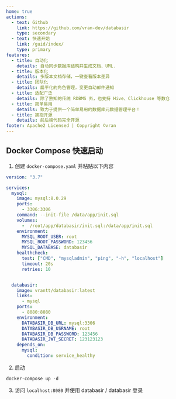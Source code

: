 ```yaml
---
home: true
actions:
  - text: Github
    link: https://github.com/vran-dev/databasir
    type: secondary
  - text: 快速开始
    link: /guid/index/
    type: primary
features:
  - title: 自动化
    details: 自动同步数据库结构并生成文档、UML.
  - title: 版本化
    details: 多版本文档存储，一键查看版本差异
  - title: 团队化
    details: 扁平化的角色管理，变更自动邮件通知
  - title: 适配广泛
    details: 除了熟知的传统 RDBMS 外，也支持 Hive、Clickhouse 等数仓
  - title: 简单易用
    details: 致力于提供一个简单易用的数据库元数据管理平台！
  - title: 拥抱开源
    details: 前后端代码完全开源
footer: Apache2 Licensed | Copyright ©vran
---
```




## Docker Compose 快速启动

1. 创建 `docker-compose.yaml` 并粘贴以下内容

```yaml
version: "3.7"

services:
  mysql:
    image: mysql:8.0.29
    ports:
      - 3306:3306
    command: --init-file /data/app/init.sql
    volumes:
      -  /root/app/databasir/init.sql:/data/app/init.sql
    environment:
      MYSQL_ROOT_USER: root
      MYSQL_ROOT_PASSWORD: 123456
      MYSQL_DATABASE: databasir
    healthcheck:
      test: ["CMD", "mysqladmin", "ping", "-h", "localhost"]
      timeout: 20s
      retries: 10


  databasir:
    image: vrantt/databasir:latest
    links:
      - mysql
    ports:
      - 8080:8080
    environment:
      DATABASIR_DB_URL: mysql:3306
      DATABASIR_DB_USRNAME: root
      DATABASIR_DB_PASSWORD: 123456
      DATABASIR_JWT_SECRET: 123123123
    depends_on:
      mysql:
        condition: service_healthy
```

2. 启动

```shell
docker-compose up -d
```

3. 访问  `localhost:8080` 并使用 databasir / databasir 登录